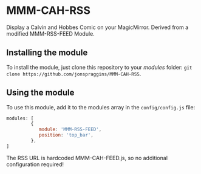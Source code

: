 # MMM-CAH-RSS
Display a Calvin and Hobbes Comic on your MagicMirror.  Derived from a modified MMM-RSS-FEED Module.

## Installing the module

To install the module, just clone this repository to your _modules_ folder:
`git clone https://github.com/jonspraggins/MMM-CAH-RSS`.

## Using the module
To use this module, add it to the modules array in the `config/config.js` file:
````javascript
modules: [
		 {
			module: 'MMM-RSS-FEED',
			position: 'top_bar',
		 },
]
````
The RSS URL is hardcoded MMM-CAH-FEED.js, so no additional configuration required!

